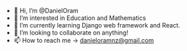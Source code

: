 - 👋 Hi, I’m @DanielOram
- 👀 I’m interested in Education and Mathematics
- 🌱 I’m currently learning Django web framework and React.
- 💞️ I’m looking to collaborate on anything!
- 📫 How to reach me -> danieloramnz@gmail.com

<!---
DanielOram/DanielOram is a ✨ special ✨ repository because its `README.md` (this file) appears on your GitHub profile.
You can click the Preview link to take a look at your changes.
--->
